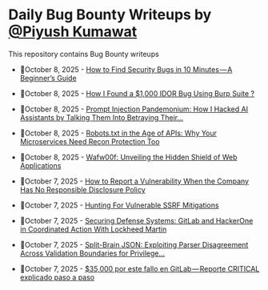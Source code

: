# Daily Bug Bounty Writeups by [@Piyush Kumawat](https://twitter.com/piyush_supiy) 
This repository contains Bug Bounty writeups

<!-- BLOG-POST-LIST:START -->
 - 💯October 8, 2025 - [How to Find Security Bugs in 10 Minutes — A Beginner’s Guide](https://medium.com/@abuzersajidahamadumri/how-to-find-security-bugs-in-10-minutes-a-beginners-guide-2b285bedf9f8?source=rss------bug_bounty-5) 

 - 💯October 8, 2025 - [How I Found a $1,000 IDOR Bug Using Burp Suite ?](https://devprogramming.medium.com/how-i-found-a-1-000-idor-bug-using-burp-suite-dfb2b11d933e?source=rss------bug_bounty-5) 

 - 💯October 8, 2025 - [Prompt Injection Pandemonium: How I Hacked AI Assistants by Talking Them Into Betraying Their…](https://medium.com/@iski/prompt-injection-pandemonium-how-i-hacked-ai-assistants-by-talking-them-into-betraying-their-018276477ea9?source=rss------bug_bounty-5) 

 - 💯October 8, 2025 - [Robots.txt in the Age of APIs: Why Your Microservices Need Recon Protection Too](https://medium.com/meetcyber/robots-txt-in-the-age-of-apis-why-your-microservices-need-recon-protection-too-9813a390effa?source=rss------bug_bounty-5) 

 - 💯October 8, 2025 - [Wafw00f: Unveiling the Hidden Shield of Web Applications](https://medium.com/meetcyber/wafw00f-unveiling-the-hidden-shield-of-web-applications-3e97c8147ab9?source=rss------bug_bounty-5) 

 - 💯October 7, 2025 - [How to Report a Vulnerability When the Company Has No Responsible Disclosure Policy](https://1-day.medium.com/how-to-report-a-vulnerability-when-the-company-has-no-responsible-disclosure-policy-9c729e56d328?source=rss------bug_bounty-5) 

 - 💯October 7, 2025 - [Hunting For Vulnerable SSRF Mitigations](https://medium.com/@red.whisperer/hunting-for-vulnerable-ssrf-mitigations-d72f15983663?source=rss------bug_bounty-5) 

 - 💯October 7, 2025 - [Securing Defense Systems: GitLab and HackerOne in Coordinated Action With Lockheed Martin](https://medium.com/@justas_b1/securing-defense-systems-gitlab-and-hackerone-in-coordinated-action-with-lockheed-martin-7ed6ea51054f?source=rss------bug_bounty-5) 

 - 💯October 7, 2025 - [Split-Brain JSON: Exploiting Parser Disagreement Across Validation Boundaries for Privilege…](https://medium.com/@pratikdahal777/split-brain-json-exploiting-parser-disagreement-across-validation-boundaries-for-privilege-be3a038d8722?source=rss------bug_bounty-5) 

 - 💯October 7, 2025 - [$35,000 por este fallo en GitLab — Reporte CRITICAL explicado paso a paso](https://gorkaaa.medium.com/35-000-por-este-fallo-en-gitlab-reporte-critical-explicado-paso-a-paso-66944c30f086?source=rss------bug_bounty-5) 
<!-- BLOG-POST-LIST:END -->
